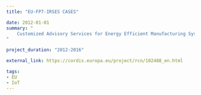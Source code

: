 ```yaml
---
title: "EU-FP7-IRSES CASES"

date: 2012-01-01
summary: "
	Customized Advisory Services for Energy Efficient Manufacturing Systems
"

project_duration: "2012-2016"

external_link: https://cordis.europa.eu/project/rcn/102488_en.html

tags:
- EU
- IoT
---
```

